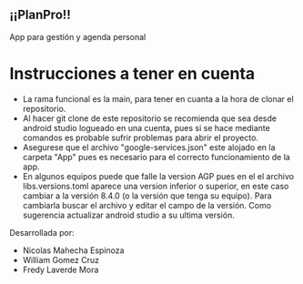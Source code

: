 ## ¡¡PlanPro!!

App para gestión y agenda personal

# Instrucciones a tener en cuenta
- La rama funcional es la main, para tener en cuanta a la hora de clonar el repositorio.
- Al hacer git clone de este repositorio se recomienda que sea desde android studio logueado en una cuenta, pues si se hace mediante comandos es probable sufrir problemas para abrir el proyecto.
- Asegurese que el archivo "google-services.json" este alojado en la carpeta "App" pues es necesario para el correcto funcionamiento de la app.
- En algunos equipos puede que falle la version AGP pues en el el archivo libs.versions.toml aparece una version inferior o superior, en este caso cambiar a la versión 8.4.0 (o la versión que tenga su equipo). Para cambiarla buscar el archivo y editar el campo de la versión. Como sugerencia actualizar android studio a su ultima versión.


Desarrollada por:
- Nicolas Mahecha Espinoza
- William Gomez Cruz
- Fredy Laverde Mora